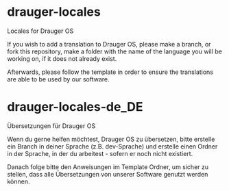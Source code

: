 # drauger-locales
Locales for Drauger OS

If you wish to add a translation to Drauger OS, please make a branch, or fork this repository, make a folder with the name of the language you will be working on, if it does not already exist.

Afterwards, please follow the template in order to ensure the translations are able to be used by our software.


# drauger-locales-de_DE
Übersetzungen für Drauger OS

Wenn du gerne helfen möchtest, Drauger OS zu übersetzen, bitte erstelle ein Branch in deiner Sprache (z.B. dev-Sprache) und erstelle einen Ordner in der Sprache, in der du arbeitest - sofern er noch nicht existiert.

Danach folge bitte den Anweisungen im Template Ordner, um sicher zu stellen, dass alle Übersetzungen von unserer Software genutzt werden können.
